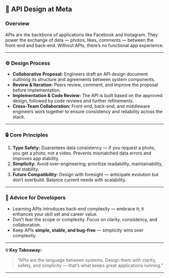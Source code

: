 ## 📘 API Design at Meta

### Overview

APIs are the backbone of applications like Facebook and Instagram. They power the exchange of data — photos, likes, comments — between the front-end and back-end. Without APIs, there’s no functional app experience.

---

### ⚙️ Design Process

* **Collaborative Proposal:**
  Engineers draft an API design document outlining its structure and agreements between system components.
* **Review & Iteration:**
  Peers review, comment, and improve the proposal before implementation.
* **Implementation & Code Review:**
  The API is built based on the approved design, followed by code reviews and further refinements.
* **Cross-Team Collaboration:**
  Front-end, back-end, and middleware engineers work together to ensure consistency and reliability across the stack.

---

### 🔒 Core Principles

1. **Type Safety:**
   Guarantees data consistency — if you request a photo, you get a photo, not a video.
   Prevents mismatched data errors and improves app stability.
2. **Simplicity:**
   Avoid over-engineering; prioritize readability, maintainability, and stability.
3. **Future Compatibility:**
   Design with foresight — anticipate evolution but don’t overbuild. Balance current needs with scalability.

---

### 🚀 Advice for Developers

* Learning APIs introduces back-end complexity — embrace it; it enhances your skill set and career value.
* Don’t fear the scope or complexity. Focus on clarity, consistency, and collaboration.
* Keep APIs **simple, stable, and bug-free** — simplicity wins over complexity.

---

**💡 Key Takeaway:**

> “APIs are the language between systems. Design them with clarity, safety, and simplicity — that’s what keeps great applications running.”

---
